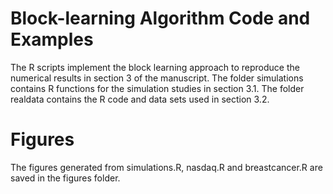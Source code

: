 # Block-learning Algorithm Code and Examples

The R scripts implement the block learning approach to reproduce the numerical results in section 3 of the manuscript.   The folder simulations contains R functions for the simulation studies in section 3.1.  The  folder realdata contains the R code and data sets used in section 3.2.  

# Figures
The figures generated from simulations.R, nasdaq.R and breastcancer.R are saved in the figures folder.
 
